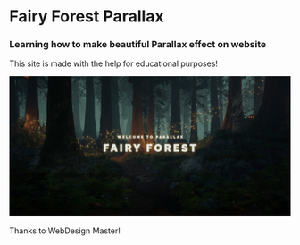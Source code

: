 # Fairy Forest Parallax

### Learning how to make beautiful Parallax effect on website
This site is made with the help for educational purposes!

![preview img](/preview.jpeg)

Thanks to WebDesign Master!